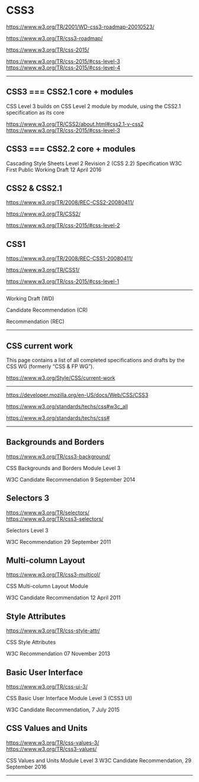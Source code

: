 # CSS3  



https://www.w3.org/TR/2001/WD-css3-roadmap-20010523/  

https://www.w3.org/TR/css3-roadmap/  

https://www.w3.org/TR/css-2015/  

https://www.w3.org/TR/css-2015/#css-level-3  
https://www.w3.org/TR/css-2015/#css-level-4  


*****************************************************************************


## CSS3 === CSS2.1 core + modules

CSS Level 3 builds on CSS Level 2 module by module, using the CSS2.1 specification as its core


https://www.w3.org/TR/CSS2/about.html#css2.1-v-css2  
https://www.w3.org/TR/css-2015/#css-level-3  


## CSS3 === CSS2.2 core + modules

Cascading Style Sheets Level 2 Revision 2 (CSS 2.2) Specification
W3C First Public Working Draft 12 April 2016


## CSS2 & CSS2.1  

https://www.w3.org/TR/2008/REC-CSS2-20080411/

https://www.w3.org/TR/CSS2/  

https://www.w3.org/TR/css-2015/#css-level-2

## CSS1  

https://www.w3.org/TR/2008/REC-CSS1-20080411/

https://www.w3.org/TR/CSS1/  

https://www.w3.org/TR/css-2015/#css-level-1


*****************************************************************************


Working Draft (WD)

Candidate Recommendation (CR)

Recommendation (REC)


*****************************************************************************

## CSS current work  

This page contains a list of all completed specifications and drafts by the CSS WG (formerly “CSS & FP WG”).  


https://www.w3.org/Style/CSS/current-work  






*****************************************************************************





https://developer.mozilla.org/en-US/docs/Web/CSS/CSS3

https://www.w3.org/standards/techs/css#w3c_all  

https://www.w3.org/standards/techs/css#  



*****************************************************************************




## Backgrounds and Borders  

https://www.w3.org/TR/css3-background/  

CSS Backgrounds and Borders Module Level 3

W3C Candidate Recommendation 9 September 2014



## Selectors 3  


https://www.w3.org/TR/selectors/  
https://www.w3.org/TR/css3-selectors/  

Selectors Level 3

W3C Recommendation 29 September 2011




## Multi-column Layout  

https://www.w3.org/TR/css3-multicol/  


CSS Multi-column Layout Module

W3C Candidate Recommendation 12 April 2011



## Style Attributes  

https://www.w3.org/TR/css-style-attr/  

CSS Style Attributes

W3C Recommendation 07 November 2013




## Basic User Interface  

https://www.w3.org/TR/css-ui-3/  

CSS Basic User Interface Module Level 3 (CSS3 UI)

W3C Candidate Recommendation, 7 July 2015



## CSS Values and Units  

https://www.w3.org/TR/css-values-3/  
https://www.w3.org/TR/css3-values/  

CSS Values and Units Module Level 3
W3C Candidate Recommendation, 29 September 2016











*****************************************************************************



